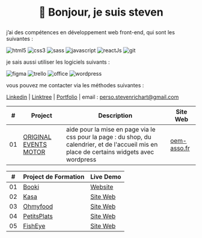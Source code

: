 # <p align=center>👋 Bonjour, je suis steven</p>

j’ai des compétences en développement web front-end, qui sont les suivantes :

![html5](https://img.shields.io/badge/HTML5-E34F26?style=for-the-badge&logo=html5&logoColor=white)
![css3](https://img.shields.io/badge/CSS3-1572B6?style=for-the-badge&logo=css3&logoColor=white)
![sass](https://img.shields.io/badge/Sass-CC6699?style=for-the-badge&logo=sass&logoColor=white)
![javascript](https://img.shields.io/badge/JavaScript-323330?style=for-the-badge&logo=javascript&logoColor=F7DF1E)
![reactJs](https://img.shields.io/badge/React-20232A?style=for-the-badge&logo=react&logoColor=61DAFB)
![git](https://img.shields.io/badge/GIT-E44C30?style=for-the-badge&logo=git&logoColor=white)

je sais aussi utiliser les logiciels suivants :

![figma](https://img.shields.io/badge/Figma-F24E1E?style=for-the-badge&logo=figma&logoColor=white)
![trello](https://img.shields.io/badge/Trello-0052CC?style=for-the-badge&logo=trello&logoColor=white)
![office](https://img.shields.io/badge/Microsoft_Office-D83B01?style=for-the-badge&logo=microsoft-office&logoColor=white)
![wordpress](https://img.shields.io/badge/wordpress-blue?style=for-the-badge&logo=wordpress&logoColor=white)

vous pouvez me contacter via les méthodes suivantes :

[Linkedin](https://www.linkedin.com/in/steven-richart-2602481bb/) |
[Linktree](https://linktr.ee/stevenrichart) |
[Portfolio](https://drive.google.com/file/d/17Enh_4oZdr8iOBLB11xBFwG-DUyxQhYp/view) |
email : perso.stevenrichart@gmail.com

|  #  | Project                                                                                                          | Description                                                                        | Site Web                                                                         |
| :-: | --------------------------------------------------------------------------------------------------------------------------- |     --------------------------------------------------------------------------------- | --------------------------------------------------------------------------------- |
| 01  | [ORIGINAL EVENTS MOTOR](https://www.facebook.com/oemfr)                                | aide pour la mise en page via le css pour la page : du shop, du calendrier, et de l'accueil mis en place de certains widgets avec wordpress               | [oem-asso.fr](https://oem-asso.fr)  

|  #  | Project de Formation                                                                                                                | Live Demo                                                                         |
| :-: | --------------------------------------------------------------------------------------------------------------------------- |     --------------------------------------------------------------------------------- |
| 01  | [Booki](https://github.com/Miyuki62/Booki)                                | [Website](https://miyuki62.github.io/Booki/)               |
| 02  | [Kasa](https://github.com/Miyuki62/Developpez-une-application-Web-avec-React-et-React-Router)                                | [Site Web](https://developpez-une-application-web-avec-react-et-react-router.vercel.app)               |
| 03  | [Ohmyfood](https://github.comMiyuki62/Dynamisez-une-page-web-avec-des-animations-CSS)                          | [Site Web](https://miyuki62.github.io/Dynamisez-une-page-web-avec-des-animations-CSS/)          |
| 04  | [PetitsPlats](https://github.com/Miyuki62/Developpez-un-algorithme-de-recherche-en-JavaScript)                               | [Site Web](https://miyuki62.github.io/Developpez-un-algorithme-de-recherche-en-JavaScript/)                   |
| 05  | [FishEye](https://github.com/Miyuki62/Front-End-Fisheye)                               | [Site Web](https://miyuki62.github.io/Front-End-Fisheye/)                |

<!--
**Miyuki62/Miyuki62** is a ✨ _special_ ✨ repository because its `README.md` (this file) appears on your GitHub profile.

Here are some ideas to get you started:

- 🔭 I’m currently working on ...
- 🌱 I’m currently learning ...
- 👯 I’m looking to collaborate on ...
- 🤔 I’m looking for help with ...
- 💬 Ask me about ...
- 📫 How to reach me: ...
- 😄 Pronouns: ...
- ⚡ Fun fact: ...
-->
